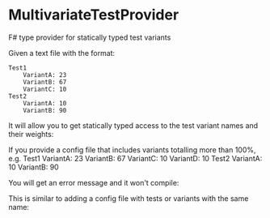 # MultivariateTestProvider
F# type provider for statically typed test variants

Given a text file with the format:

    Test1
    	VariantA: 23
    	VariantB: 67
    	VariantC: 10
    Test2
    	VariantA: 10
    	VariantB: 90

It will allow you to get statically typed access to the test variant names and their weights:

If you provide a config file that includes variants totalling more than 100%, e.g.
    Test1
    	VariantA: 23
    	VariantB: 67
    	VariantC: 10
    	VariantD: 10
    Test2
    	VariantA: 10
    	VariantB: 90

You will get an error message and it won't compile: 

This is similar to adding a config file with tests or variants with the same name:
